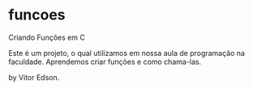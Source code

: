 # funcoes
Criando Funções em C

Este é um projeto, o qual utilizamos em nossa aula de programação na faculdade. Aprendemos criar funções e como chama-las.

by Vitor Edson.
